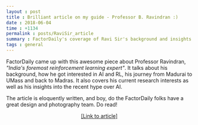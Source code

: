 ```yaml
---
layout : post
title : Brilliant article on my guide - Professor B. Ravindran :)
date : 2018-06-04
time : +1134
permalink : posts/RaviSir_article
summary : FactorDaily's coverage of Ravi Sir's background and insights towards AI
tags : general
---
```


FactorDaily came up with this awesome piece about Professor Ravindran, _"India's foremost reinforcement learning expert"_. It talks about his background, how he got interested in AI and RL, his journey from Madurai to UMass and back to Madras. It also covers his current research interests as well as his insights into the recent hype over AI. 

The article is eloquently written, and boy, do the FactorDaily folks have a great design and photography team. Do read!

<center> 
<a href="https://factordaily.com/balaraman-ravindran-reinforcement-learning/">[Link to article]</a> 
</center> 

